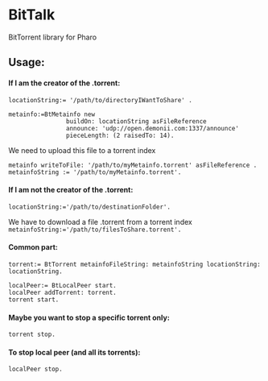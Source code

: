 # BitTalk
BitTorrent library for Pharo

## Usage:

#### If I am the creator of the .torrent:
```
locationString:= '/path/to/directoryIWantToShare' .

metainfo:=BtMetainfo new 
				buildOn: locationString asFileReference 
				announce: 'udp://open.demonii.com:1337/announce' 
				pieceLength: (2 raisedTo: 14).
```

We need to upload this file to a torrent index
```
metainfo writeToFile: '/path/to/myMetainfo.torrent' asFileReference . 
metainfoString := '/path/to/myMetainfo.torrent'.
```

#### If I am not the creator of the .torrent:
`locationString:='/path/to/destinationFolder'.`

We have to download a file .torrent from a torrent index
`metainfoString:='/path/to/filesToShare.torrent'. `

#### Common part:
```
torrent:= BtTorrent metainfoFileString: metainfoString locationString: locationString.

localPeer:= BtLocalPeer start.
localPeer addTorrent: torrent.
torrent start.
```

#### Maybe you want to stop a specific torrent only:
`torrent stop.`	
	
#### To stop local peer (and all its torrents):
`localPeer stop.` 
